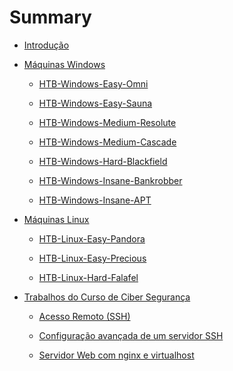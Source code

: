 # Summary

-   [Introdução](./index.md)

-   [Máquinas Windows](./Windows.md)

    -   [HTB-Windows-Easy-Omni](./HTB/HTB-Windows-Easy-Omni.md)

    -   [HTB-Windows-Easy-Sauna](./HTB/HTB-Windows-Easy-Sauna.md)

    -   [HTB-Windows-Medium-Resolute](./HTB/HTB-Windows-Medium-Resolute.md)

    -   [HTB-Windows-Medium-Cascade](./HTB/HTB-Windows-Medium-Cascade.md)

    -   [HTB-Windows-Hard-Blackfield](./HTB/HTB-Windows-Hard-Blackfield.md)

    -   [HTB-Windows-Insane-Bankrobber](./HTB/HTB-Windows-Insane-Bankrobber.md)

    -   [HTB-Windows-Insane-APT](./HTB/HTB-Windows-Insane-APT.md)

-   [Máquinas Linux](./Linux.md)

    -   [HTB-Linux-Easy-Pandora](./HTB/HTB-Linux-Easy-Pandora.md)

    -   [HTB-Linux-Easy-Precious](./HTB/HTB-Linux-Easy-Precious.md)

    -   [HTB-Linux-Hard-Falafel](./HTB/HTB-Linux-Hard-Falafel.md)

-   [Trabalhos do Curso de Ciber Segurança](./CiberSeguranca.md)

    -   [Acesso Remoto (SSH)](./CursoCiberSeguranca/Trabalho2/Trabalho2.md)

    -   [Configuração avançada de um servidor SSH](./CursoCiberSeguranca/Trabalho3/Trabalho3.md)

    -   [Servidor Web com nginx e virtualhost](./CursoCiberSeguranca/Trabalho5/Trabalho5.md)

<!-- ---

-   [Projetos Antigos de programação em puro Javascript](./Projetos-Antigos.md) -->
